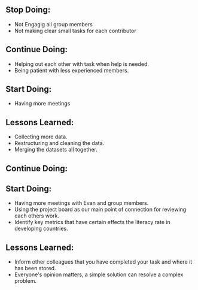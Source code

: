 ## Stop Doing:

- Not Engagig all group members
- Not making clear small tasks for each contributor

## Continue Doing:

- Helping out each other with task when help is needed.
- Being patient with less experienced members.

## Start Doing:

- Having more meetings

## Lessons Learned:

- Collecting more data.
- Restructuring and cleaning the data. 
- Merging the datasets all together.

## Continue Doing:

## Start Doing:

- Having more meetings with Evan and group members.
- Using the project board as our main point of connection for reviewing each others work.
- Identify key metrics that have certain effects the literacy rate in developing countries.

## Lessons Learned:

- Inform other colleagues that you have completed your task and where it has been stored.
- Everyone's opinion matters, a simple solution can resolve a complex problem.

